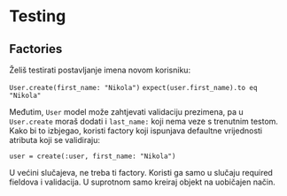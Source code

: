 # Testing

## Factories

Želiš testirati postavljanje imena novom korisniku:

`User.create(first_name: "Nikola")`
`expect(user.first_name).to eq "Nikola"`

Međutim, `User` model može zahtjevati validaciju prezimena, pa u `User.create` moraš dodati i `last_name:` koji nema veze s trenutnim testom. Kako bi to izbjegao, koristi factory koji ispunjava defaultne vrijednosti atributa koji se validiraju:

`user = create(:user, first_name: "Nikola")`

U većini slučajeva, ne treba ti factory. Koristi ga samo u slučaju required fieldova i validacija. U suprotnom samo kreiraj objekt na uobičajen način.
